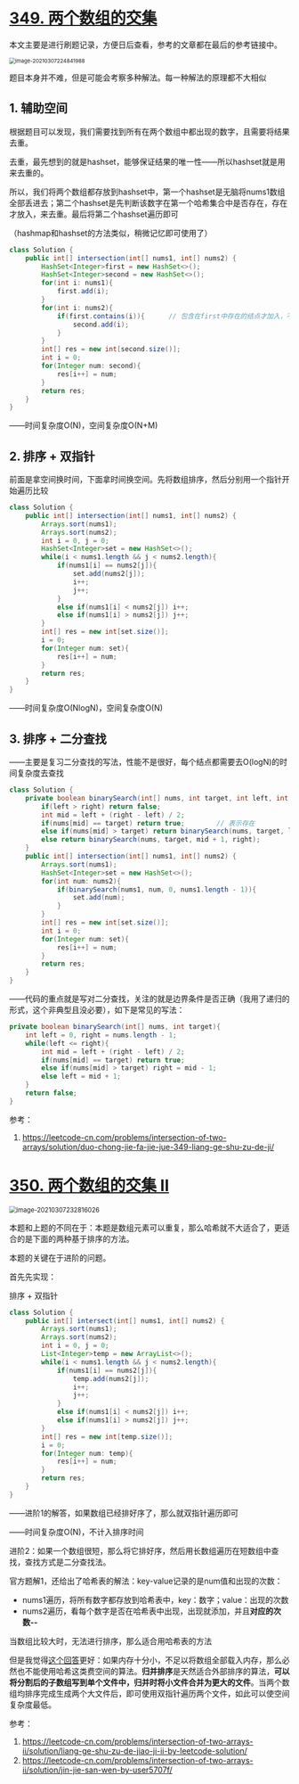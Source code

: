 # [349. 两个数组的交集](https://leetcode-cn.com/problems/intersection-of-two-arrays/)

本文主要是进行刷题记录，方便日后查看，参考的文章都在最后的参考链接中。

<img src="C:\Users\surface\AppData\Roaming\Typora\typora-user-images\image-20210307224841988.png" alt="image-20210307224841988" style="zoom: 67%;" />

题目本身并不难，但是可能会考察多种解法。每一种解法的原理都不大相似

## 1. 辅助空间

根据题目可以发现，我们需要找到所有在两个数组中都出现的数字，且需要将结果去重。

去重，最先想到的就是hashset，能够保证结果的唯一性——所以hashset就是用来去重的。

所以，我们将两个数组都存放到hashset中，第一个hashset是无脑将nums1数组全部丢进去；第二个hashset是先判断该数字在第一个哈希集合中是否存在，存在才放入，来去重。最后将第二个hashset遍历即可

（hashmap和hashset的方法类似，稍微记忆即可使用了）

```java
class Solution {
    public int[] intersection(int[] nums1, int[] nums2) {
        HashSet<Integer>first = new HashSet<>();
        HashSet<Integer>second = new HashSet<>();
        for(int i: nums1){
            first.add(i);
        }
        for(int i: nums2){
            if(first.contains(i)){		// 包含在first中存在的结点才加入，不存在的没有必要了
                second.add(i);
            }
        }
        int[] res = new int[second.size()];
        int i = 0;
        for(Integer num: second){
            res[i++] = num;
        }
        return res;
    }
}
```

——时间复杂度O(N)，空间复杂度O(N+M)

## 2. 排序 + 双指针

前面是拿空间换时间，下面拿时间换空间。先将数组排序，然后分别用一个指针开始遍历比较

```java
class Solution {
    public int[] intersection(int[] nums1, int[] nums2) {
        Arrays.sort(nums1);
        Arrays.sort(nums2);
        int i = 0, j = 0;
        HashSet<Integer>set = new HashSet<>();
        while(i < nums1.length && j < nums2.length){
            if(nums1[i] == nums2[j]){
                set.add(nums2[j]);
                i++;
                j++;
            }
            else if(nums1[i] < nums2[j]) i++;
            else if(nums1[i] > nums2[j]) j++;
        }
        int[] res = new int[set.size()];
        i = 0;
        for(Integer num: set){
            res[i++] = num;
        }
        return res;
    }
}
```

——时间复杂度O(NlogN)，空间复杂度O(N)

## 3. 排序 + 二分查找

——主要是复习二分查找的写法，性能不是很好，每个结点都需要去O(logN)的时间复杂度去查找

```java
class Solution {
    private boolean binarySearch(int[] nums, int target, int left, int right){
        if(left > right) return false;
        int mid = left + (right - left) / 2;
        if(nums[mid] == target) return true;        // 表示存在
        else if(nums[mid] > target) return binarySearch(nums, target, left, mid - 1);
        else return binarySearch(nums, target, mid + 1, right);
    }
    public int[] intersection(int[] nums1, int[] nums2) {
        Arrays.sort(nums1);
        HashSet<Integer>set = new HashSet<>();
        for(int num: nums2){
            if(binarySearch(nums1, num, 0, nums1.length - 1)){
                set.add(num);
            }
        }
        int[] res = new int[set.size()];
        int i = 0;
        for(Integer num: set){
            res[i++] = num;
        }
        return res;
    }
}
```

——代码的重点就是写对二分查找，关注的就是边界条件是否正确（我用了递归的形式，这个非典型且没必要），如下是常见的写法：

```java
private boolean binarySearch(int[] nums, int target){
    int left = 0, right = nums.length - 1;
    while(left <= right){
        int mid = left + (right - left) / 2;
        if(nums[mid] == target) return true;
        else if(nums[mid] > target) right = mid - 1;
        else left = mid + 1;
    }
    return false;
}
```

参考：

1. https://leetcode-cn.com/problems/intersection-of-two-arrays/solution/duo-chong-jie-fa-jie-jue-349-liang-ge-shu-zu-de-ji/

# [350. 两个数组的交集 II](https://leetcode-cn.com/problems/intersection-of-two-arrays-ii/)

<img src="C:\Users\surface\AppData\Roaming\Typora\typora-user-images\image-20210307232816026.png" alt="image-20210307232816026" style="zoom:80%;" />

本题和上题的不同在于：本题是数组元素可以重复，那么哈希就不大适合了，更适合的是下面的两种基于排序的方法。

本题的关键在于进阶的问题。

首先先实现：

排序 + 双指针

```java
class Solution {
    public int[] intersect(int[] nums1, int[] nums2) {
        Arrays.sort(nums1);
        Arrays.sort(nums2);
        int i = 0, j = 0;
        List<Integer>temp = new ArrayList<>();
        while(i < nums1.length && j < nums2.length){
            if(nums1[i] == nums2[j]){
                temp.add(nums2[j]);
                i++; 
                j++;
            }
            else if(nums1[i] < nums2[j]) i++;
            else if(nums1[i] > nums2[j]) j++;
        }
        int[] res = new int[temp.size()];
        i = 0;
        for(Integer num: temp){
            res[i++] = num;
        }
        return res;
    }
}
```

——进阶1的解答，如果数组已经排好序了，那么就双指针遍历即可

——时间复杂度O(N)，不计入排序时间

进阶2：如果一个数组很短，那么将它排好序，然后用长数组遍历在短数组中查找，查找方式是二分查找法。

官方题解1，还给出了哈希表的解法：key-value记录的是num值和出现的次数：

- nums1遍历，将所有数字都存放到哈希表中，key：数字；value：出现的次数
- nums2遍历，看每个数字是否在哈希表中出现，出现就添加，并且**对应的次数--**

当数组比较大时，无法进行排序，那么适合用哈希表的方法

但是我觉得[这个回答](https://leetcode-cn.com/problems/intersection-of-two-arrays-ii/solution/jin-jie-san-wen-by-user5707f/)更好：如果内存十分小，不足以将数组全部载入内存，那么必然也不能使用哈希这类费空间的算法。**归并排序**是天然适合外部排序的算法，**可以将分割后的子数组写到单个文件中，归并时将小文件合并为更大的文件**。当两个数组均排序完成生成两个大文件后，即可使用双指针遍历两个文件，如此可以使空间复杂度最低。

参考：

1. https://leetcode-cn.com/problems/intersection-of-two-arrays-ii/solution/liang-ge-shu-zu-de-jiao-ji-ii-by-leetcode-solution/
2. https://leetcode-cn.com/problems/intersection-of-two-arrays-ii/solution/jin-jie-san-wen-by-user5707f/